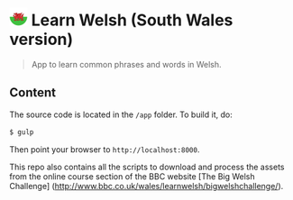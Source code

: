 # ![Learn Welsh (South Wales version)](https://raw.githubusercontent.com/gmarty/learn-welsh/master/app/img/icons/32.png "Learn Welsh (South Wales version)") Learn Welsh (South Wales version)

> App to learn common phrases and words in Welsh.

## Content

The source code is located in the `/app` folder. To build it, do:

```javascript
$ gulp
```

Then point your browser to `http://localhost:8000`.

This repo also contains all the scripts to download and process the assets from
the online course section of the BBC website [The Big Welsh Challenge]
(http://www.bbc.co.uk/wales/learnwelsh/bigwelshchallenge/).
